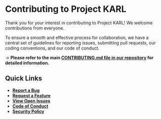 # Contributing to Project KARL

Thank you for your interest in contributing to Project KARL! We welcome contributions from everyone.

To ensure a smooth and effective process for collaboration, we have a central set of guidelines for reporting issues, submitting pull requests, our coding conventions, and our code of conduct.

→ **Please refer to the main [CONTRIBUTING.md file in our repository](https://github.com/theaniketraj/project-karl/blob/main/CONTRIBUTING.md) for detailed information.**

## Quick Links

* [**Report a Bug**](https://github.com/theaniketraj/project-karl/issues/new?template=bug_report.md)
* [**Request a Feature**](https://github.com/theaniketraj/project-karl/issues/new?template=feature_request.md)
* [**View Open Issues**](https://github.com/theaniketraj/project-karl/issues)
* [**Code of Conduct**](https://github.com/theaniketraj/project-karl/blob/main/CODE_OF_CONDUCT.md)
* [**Security Policy**](https://github.com/theaniketraj/project-karl/blob/main/SECURITY.md)
